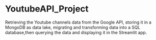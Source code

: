 # YoutubeAPI_Project
Retrieving the Youtube channels data from the Google API, storing it in a MongoDB as data lake, migrating and transforming data into a SQL database,then querying the data and displaying it in the Streamlit app.
